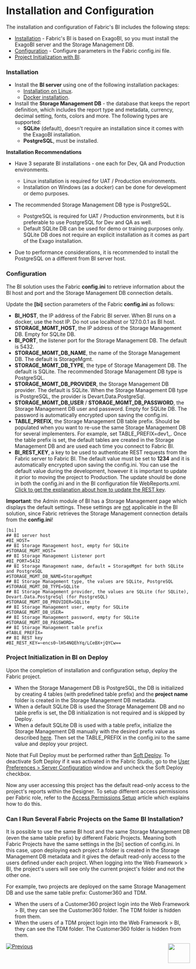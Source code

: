 # Installation and Configuration

The installation and configuration of Fabric's BI includes the following steps:

- [Installation](01_Installation.md#installation) - Fabric's BI is based on ExagoBI, so you must install the ExagoBI server and the Storage Management DB.
- [Configuration](01_Installation.md#configuration) - Configure parameters in the Fabric config.ini file.
- [Project Initialization with BI](01_Installation.md#project-initialization-in-bi-on-deploy). 

### Installation

* Install the **BI server** using one of the following installation packages:
  * [Installation on Linux](/articles/98_maintenance_and_operational/BI_Installation/01_BI_Installation_on_Linux.md).
  * [Docker installation](/articles/98_maintenance_and_operational/BI_Installation/02_BI_Docker_Installation.md).
* Install the **Storage Management DB** - the database that keeps the report definition, which includes the report type and metadata, currency, decimal setting, fonts, colors and more. The following types are supported:
  * **SQLite** (default), doesn't require an installation since it comes with the ExagoBI installation.
  * **PostgreSQL**, must be installed.

**Installation Recommendations**

- Have 3 separate BI installations - one each for Dev, QA and Production environments.

  - Linux installation is required for UAT / Production environments.
  - Installation on Windows (as a docker) can be done for development or demo purposes.

- The recommended Storage Management DB type is PostgreSQL.

  - PostgreSQL is required for UAT / Production environments, but it is preferable to use PostgreSQL for Dev and QA as well.
  - Default SQLite DB can be used for demo or training purposes only. SQLite DB does not require an explicit installation as it comes as part of the Exago installation.
- Due to performance considerations, it is recommended to install the PostgreSQL on a different from BI server host.

### Configuration

The BI solution uses the Fabric **config.ini** to retrieve information about the BI host and port and the Storage Management DB connection details.

Update the **[bi]** section parameters of the Fabric **config.ini** as follows:

* **BI_HOST**, the IP address of the Fabric BI server. When BI runs on a docker, use the host IP. Do not use localhost or 127.0.0.1 as BI host.
* **STORAGE_MGMT_HOST**, the IP address of the Storage Management DB. Empty for SQLite DB.
* **BI_PORT**, the listener port for the Storage Management DB. The default is 5432.
* **STORAGE_MGMT_DB_NAME**, the name of the Storage Management DB. The default is StorageMgmt.
* **STORAGE_MGMT_DB_TYPE**, the type of Storage Management DB. The default is SQLite. The recommended Storage Management DB type is PostgreSQL.
* **STORAGE_MGMT_DB_PROVIDER**, the Storage Management DB provider. The default is SQLite. When the Storage Management DB type is PostgreSQL, the provider is Devart.Data.PostgreSql.
* **STORAGE_MGMT_DB_USER** / **STORAGE_MGMT_DB_PASSWORD**, the Storage Management DB user and password. Empty for SQLite DB. The password is automatically encrypted upon saving the config.ini.
* **TABLE_PREFIX**, the Storage Management DB table prefix. Should be populated when you want to re-use the same Storage Management DB for several implementers. For example, set TABLE_PREFIX=dev1_. Once the table prefix is set, the default tables are created in the Storage Management DB and are used each time you connect to Fabric BI. 
* **BI_REST_KEY**, a key to be used to authenticate REST requests from the Fabric server to Fabric BI. The default value must be set to **1234** and it is automatically encrypted upon saving the config.ini. You can use the default value during the development, however it is important to update it prior to moving the project to Production. The update should be done in both the config.ini and in the BI configuration file WebReports.xml. [Click to get the explanation about how to update the REST key](99_bi_admin_config.md#REST-Key). 

**Important**: the Admin module of BI has a Storage Management page which displays the default settings. These settings are <u>not</u> applicable in the BI solution, since Fabric retrieves the Storage Management connection details from the **config.ini**!

~~~
[bi]
## BI server host
#BI_HOST=
## BI Storage Management host, empty for SQLite
#STORAGE_MGMT_HOST=
## BI Storage Management Listener port
#BI_PORT=5432
## BI Storage Management name, default = StorageMgmt for both SQLite and PostgreSQL
#STORAGE_MGMT_DB_NAME=StorageMgmt
## BI Storage Management type, the values are SQLite, PostgreSQL
#STORAGE_MGMT_DB_TYPE=SQLite
## BI Storage Management provider, the values are SQLite (for SQLite), Devart.Data.PostgreSql (for PostgreSQL)
#STORAGE_MGMT_DB_PROVIDER=SQLite
## BI Storage Management user, empty for SQLite
#STORAGE_MGMT_DB_USER=
## BI Storage Management password, empty for SQLite
#STORAGE_MGMT_DB_PASSWORD=
## BI Storage Management table prefix
#TABLE_PREFIX=
## BI REST key
#BI_REST_KEY=~encs0~lH54NQEhYq/LCeBX+jQYCw==
~~~
### Project Initialization in BI on Deploy

Upon the completion of installation and configuration setup, deploy the Fabric project. 

* When the Storage Management DB is PostgreSQL, the DB is initialized by creating 4 tables (with  predefined table prefix) and the **project name** folder is created in the Storage Management DB metadata. 
* When a default SQLite DB is used the Storage Management DB and no table prefix is set, the DB initialization is not required and is skipped by Deploy.
* When a default SQLite DB is used with a table prefix, initialize the Storage Management DB manually with the desired prefix value as described [here](99_bi_admin_config.md#storage-management-initialization). Then set the TABLE_PREFIX in the config.ini to the same value and deploy your project.

Note that Full Deploy must be performed rather than [Soft Deploy](/articles/16_deploy_fabric/01_deploy_Fabric_project.md). To deactivate Soft Deploy if it was activated in the Fabric Studio, go to the [User Preferences > Server Configuration](/articles/04_fabric_studio/04_user_preferences.html#what-is-the-purpose-of-the-server-configuration-tab) window and uncheck the Soft Deploy checkbox.

Now any user accessing this project has the default read-only access to the project's reports within the Designer. To setup different access permissions per Fabric role, refer to the [Access Permissions Setup](02_Permissions_Setup.md) article which explains how to do this. 

### Can I Run Several Fabric Projects on the Same BI Installation?

It is possible to use the same BI host and the same Storage Management DB (even the same table prefix) by different Fabric Projects. Meaning both Fabric Projects have the same settings in the [bi] section of config.ini. In this case, upon deploying each project a folder is created in the Storage Management DB metadata and it gives the default read-only access to the users defined under each project. When logging into the Web Framework > BI, the project's users will see only the current project's folder and not the other one.

For example, two projects are deployed on the same Storage Management DB and use the same table prefix: Customer360 and TDM.

* When the users of a Customer360 project login into the Web Framework > BI, they can see the Customer360 folder. The TDM folder is hidden from them.
* When the users of a TDM project login into the Web Framework > BI, they can see the TDM folder. The Customer360 folder is hidden from them.



[![Previous](/articles/images/Previous.png)](00_BI_user_guide_overview.md)[<img align="right" width="60" height="54" src="/articles/images/Next.png">](02_Permissions_Setup.md) 



